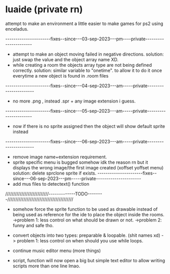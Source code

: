 # luaide (private rn)

attempt to make an environment a little easier to make games for ps2 using enceladus.

----------------------fixes--since---03-sep-2023---pm----private----------------------

* attempt to make an object moving failed in negative directions. solution: just swap the value and the object array name XD.
* while creating a room the objects array type are not being defined correctly. solution: similar variable to "onetime". to allow it to do it once everytime a new object is found in .room files

----------------------fixes--since---04-sep-2023---am-----private----------------------
* no more .png , instead .spr + any image extension i guess.

----------------------fixes--since---05-sep-2023---am-----private----------------------
* now if there is no sprite assigned then the object will show default sprite instead

----------------------fixes--since---06-sep-2023---am-----private----------------------
* remove image name+extension requirement.
* sprite specific menu is bugged somehow idk the reason rn but it displays the wrong image/the first image created (xoffset yoffset menu) solution: delete sprclone sprite if exists.
----------------------fixes--since---06-sep-2023---pm-----private----------------------
* add mus files to detectext() function


///////////////////////////-------------TODO--------/////////////////////////////////////////
* somehow force the sprite function to be used as drawable instead of being used as reference for the ide to place the object inside the rooms.
  ->problem 1: less control on what should be drawn or not.
  ->problem 2:  funny and safe tho.
  
* convert objects into two types: preparable & loopable. (shit names xd) -> problem 1: less control on when should you use while loops.

* continue music editor menu (more things)
* script, function will now open a big but simple text editor to allow writing scripts more than one line lmao.

